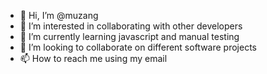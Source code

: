 - 👋 Hi, I’m @muzang
- 👀 I’m interested in collaborating with other developers
- 🌱 I’m currently learning javascript and manual testing
- 💞️ I’m looking to collaborate on different software projects
- 📫 How to reach me using my email

<!---
muzang/muzang is a ✨ special ✨ repository because its `README.md` (this file) appears on your GitHub profile.
You can click the Preview link to take a look at your changes.
--->
